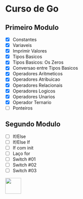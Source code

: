 # Curso de Go

## Primeiro Modulo
- [x] Constantes
- [x] Variaveis
- [x] Imprimir Valores
- [x] Tipos Basicos
- [x] Tipos Basicos: Os Zeros
- [x] Conversao entre Tipos Basicos
- [x] Operadores Aritmeticos
- [x] Operadores Atribuicao
- [X] Operadores Relacionais
- [x] Operadores Logicos
- [X] Operadores Unarios
- [X] Operador Ternario
- [ ] Ponteiros

## Segundo Modulo
- [ ] If/Else
- [ ] If/Else If
- [ ] If com init
- [ ] Laço for
- [ ] Switch #01
- [ ] Switch #02
- [ ] Switch #03

<img src="https://simpleicons.org/icons/go.svg" width="50"/>
